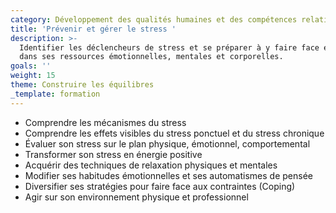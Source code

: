 ```yaml
---
category: Développement des qualités humaines et des compétences relationnelles
title: 'Prévenir et gérer le stress '
description: >-
  Identifier les déclencheurs de stress et se préparer à y faire face en puisant
  dans ses ressources émotionnelles, mentales et corporelles. 
goals: ''
weight: 15
theme: Construire les équilibres
_template: formation
---
```


* Comprendre les mécanismes du stress
* Comprendre les effets visibles du stress ponctuel et du stress chronique
* Évaluer son stress sur le plan physique, émotionnel, comportemental 
* Transformer son stress en énergie positive
* Acquérir des techniques de relaxation physiques et mentales
* Modifier ses habitudes émotionnelles et ses automatismes de pensée
* Diversifier ses stratégies pour faire face aux contraintes (Coping)
* Agir sur son environnement physique et professionnel
